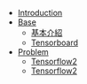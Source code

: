 * [Introduction](./README.md)
* [Base]()
	* [基本介紹](./base/base_introduction.md)
	* [Tensorboard](./base/tensorboard.md)
* [Problem]()
	* [Tensorflow2](./problem/tf2/problem.md)
	* [Tensorflow2](./problem/tf2/problem.md)

